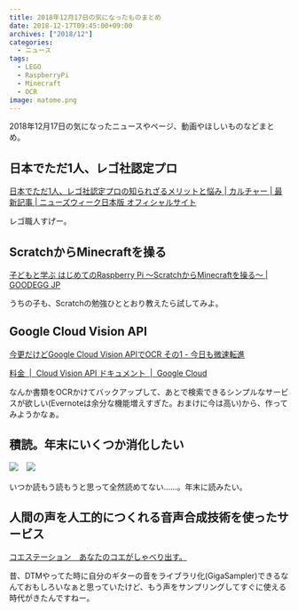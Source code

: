 ```yaml
---
title: 2018年12月17日の気になったものまとめ
date: 2018-12-17T09:45:00+09:00
archives: ["2018/12"]
categories:
  - ニュース
tags:
  - LEGO
  - RaspberryPi
  - Minecraft
  - OCR
image: matome.png
---
```

2018年12月17日の気になったニュースやページ、動画やほしいものなどまとめ。

<!--more-->

## 日本でただ1人、レゴ社認定プロ

[日本でただ1人、レゴ社認定プロの知られざるメリットと悩み | カルチャー | 最新記事 | ニューズウィーク日本版 オフィシャルサイト](https://www.newsweekjapan.jp/stories/culture/2018/09/1-83.php)

レゴ職人すげー。

## ScratchからMinecraftを操る

[子どもと学ぶ はじめてのRaspberry Pi ～ScratchからMinecraftを操る～ | GOODEGG JP](https://goodegg.jp/archives/10587)

うちの子も、Scratchの勉強ひととおり教えたら試してみよ。

## Google Cloud Vision API

[今更だけどGoogle Cloud Vision APIでOCR その1 - 今日も微速転進](https://a244.hateblo.jp/entry/2016/09/01/233000)

[料金  |  Cloud Vision API ドキュメント  |  Google Cloud](https://cloud.google.com/vision/pricing?hl=ja)

なんか書類をOCRかけてバックアップして、あとで検索できるシンプルなサービスが欲しい(Evernoteは余分な機能増えすぎた。おまけに今は高い)から、作ってみようかなぁ。

## 積読。年末にいくつか消化したい

<a href="https://www.amazon.co.jp/gp/product/4484032058/ref=as_li_ss_il?ie=UTF8&linkCode=li3&tag=t4traw-22&linkId=1b3a3e61233402a622f646b9264d76cc&language=ja_JP" target="_blank"><img border="0" src="//ws-fe.amazon-adsystem.com/widgets/q?_encoding=UTF8&ASIN=4484032058&Format=_SL250_&ID=AsinImage&MarketPlace=JP&ServiceVersion=20070822&WS=1&tag=t4traw-22&language=ja_JP" ></a><img src="https://ir-jp.amazon-adsystem.com/e/ir?t=t4traw-22&language=ja_JP&l=li3&o=9&a=4484032058" width="1" height="1" border="0" alt="" style="border:none !important; margin:0px !important;" />　<a href="https://www.amazon.co.jp/%E5%AD%A6%E3%81%B3%E3%82%92%E7%B5%90%E6%9E%9C%E3%81%AB%E5%A4%89%E3%81%88%E3%82%8B%E3%82%A2%E3%82%A6%E3%83%88%E3%83%97%E3%83%83%E3%83%88%E5%A4%A7%E5%85%A8-Sanctuary-books-%E6%A8%BA%E6%B2%A2%E7%B4%AB%E8%8B%91/dp/4801400558/ref=as_li_ss_il?s=books&ie=UTF8&qid=1545009283&sr=1-1&keywords=%E3%82%A2%E3%82%A6%E3%83%88%E3%83%97%E3%83%83%E3%83%88%E5%A4%A7%E5%85%A8&linkCode=li3&tag=t4traw-22&linkId=16d21d0edf2aae9562812e07b0009375&language=ja_JP" target="_blank"><img border="0" src="//ws-fe.amazon-adsystem.com/widgets/q?_encoding=UTF8&ASIN=4801400558&Format=_SL250_&ID=AsinImage&MarketPlace=JP&ServiceVersion=20070822&WS=1&tag=t4traw-22&language=ja_JP" ></a><img src="https://ir-jp.amazon-adsystem.com/e/ir?t=t4traw-22&language=ja_JP&l=li3&o=9&a=4801400558" width="1" height="1" border="0" alt="" style="border:none !important; margin:0px !important;" />

いつか読もう読もうと思って全然読めてない……。年末に読みたい。

## 人間の声を人工的につくれる音声合成技術を使ったサービス

[コエステーション　あなたのコエがしゃべり出す。](https://coestation.jp/)

昔、DTMやってた時に自分のギターの音をライブラリ化(GigaSampler)できるなんておもしろいなぁと思っていたけど、もう声をサンプリングしてすぐに使える時代がきたんですねー。

